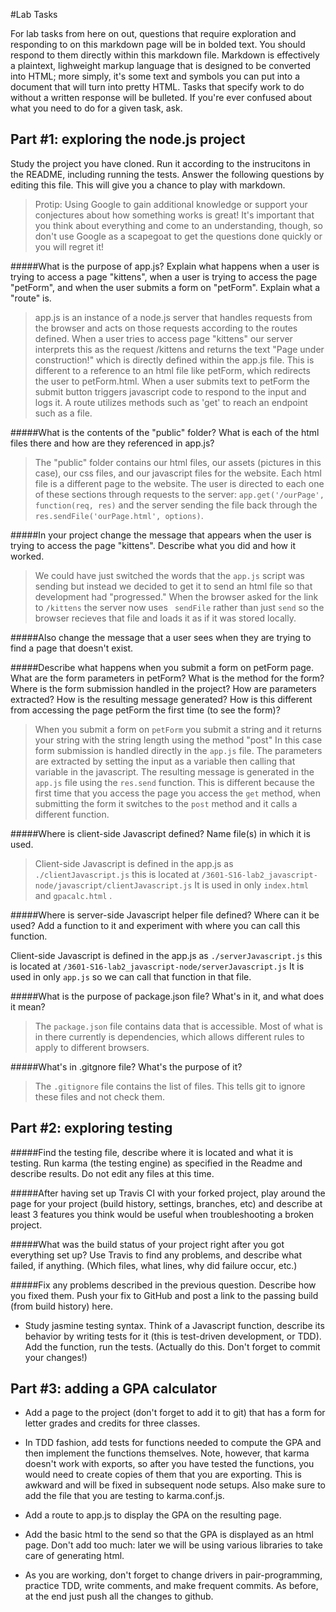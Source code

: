 #Lab Tasks

For lab tasks from here on out, questions that require exploration and responding to on this markdown page will be in bolded text. You should respond to them directly within this markdown file. Markdown is effectively a plaintext, lighweight markup language that is designed to be converted into HTML; more simply, it's some text and symbols you can put into a document that will turn into pretty HTML.
Tasks that specify work to do without a written response will be bulleted.
If you're ever confused about what you need to do for a given task, ask.

## Part #1: exploring the node.js project
Study the project you have cloned. Run it according to the instrucitons in the README, including running the tests. Answer the following questions by editing this file.  This will give you a chance to play with markdown.

> Protip: Using Google to gain additional knowledge or support your conjectures about how something works is great! It's important that you think about everything and come to an understanding, though, so don't use Google as a scapegoat to get the questions done quickly or you will regret it!

#####What is the purpose of app.js? Explain what happens when a user is trying to access a page "kittens", when a user is trying to access the page "petForm", and when the user submits a form on "petForm". Explain what a "route" is.

> app.js is an instance of a node.js server that handles requests from the browser and acts on those requests according to the routes defined. When a user tries to access page "kittens" our server interprets this as the request /kittens and returns the text "Page under construction!" which is directly defined within the app.js file. This is different to a reference to an html file like petForm, which redirects the user to petForm.html. When a user submits text to petForm the submit button triggers javascript code to respond to the input and logs it. A route utilizes methods such as 'get' to reach an endpoint such as a file.

#####What is the contents of the "public" folder? What is each of the html files there and how are they referenced in app.js?

> The "public" folder contains our html files, our assets (pictures in this case), our css files, and our javascript files for the website. Each html file is a different page to the website. The user is directed to each one of these sections through requests to the server: ``` app.get('/ourPage', function(req, res) ``` and the server sending the file back through the ``` res.sendFile('ourPage.html', options) ```.

#####In your project change the message that appears when the user is trying to access the page "kittens". Describe what you did and how it worked.

> We could have just switched the words that the ``` app.js ``` script was sending but instead we decided to get it to send an html file so that development had "progressed." When the browser asked for the link to ``` /kittens ``` the server now uses ``` sendFile``` rather than just ```send``` so the browser recieves that file and loads it as if it was stored locally.

#####Also change the message that a user sees when they are trying to find a page that doesn't exist.

#####Describe what happens when you submit a form on petForm page. What are the form parameters in petForm? What is the method for the form? Where is the form submission handled in the project? How are parameters extracted? How is the resulting message generated? How is this different from accessing the page petForm the first time (to see the form)?

> When you submit a form on ``` petForm ``` you submit a string and it returns your string with the string length using the method "post" In this case form submission is handled directly in the ``` app.js ``` file. The parameters are extracted by setting the input as a variable then calling that variable in the javascript. The resulting message is generated in the ```app.js``` file  using the ``` res.send ``` function. This is different because the first time that you access the page you access the ``` get ``` method, when submitting the form it switches to the ``` post ``` method and it calls a different function.

#####Where is client-side Javascript defined? Name file(s) in which it is used.

> Client-side Javascript is defined in the app.js as ``` ./clientJavascript.js ``` this is located at ``` /3601-S16-lab2_javascript-node/javascript/clientJavascript.js ``` It is used in only ``` index.html ``` and ```gpacalc.html``` .

#####Where is server-side Javascript helper file defined? Where can it be used? Add a function to it and experiment with where you can call this function.

Client-side Javascript is defined in the app.js as ``` ./serverJavascript.js ``` this is located at ``` /3601-S16-lab2_javascript-node/serverJavascript.js ``` It is used in only ``` app.js ```  so we can call that function in that file.

#####What is the purpose of package.json file? What's in it, and what does it mean?

> The ```package.json``` file contains data that is accessible. Most of what is in there currently is dependencies, which allows different rules to apply to different browsers.

#####What's in .gitgnore file? What's the purpose of it?

> The ``` .gitignore ``` file contains the list of files. This tells git to ignore these files and not check them.

## Part #2: exploring testing

#####Find the testing file, describe where it is located and what it is testing. Run karma (the testing engine) as specified in the Readme and describe results. Do not edit any files at this time.

#####After having set up Travis CI with your forked project, play around the page for your project (build history, settings, branches, etc) and describe at least 3 features you think would be useful when troubleshooting a broken project.

#####What was the build status of your project right after you got everything set up? Use Travis to find any problems, and describe what failed, if anything. (Which files, what lines, why did failure occur, etc.)

#####Fix any problems described in the previous question. Describe how you fixed them. Push your fix to GitHub and post a link to the passing build (from build history) here.

- Study jasmine testing syntax. Think of a Javascript function, describe its behavior by writing tests for it (this is test-driven development, or TDD). Add the function, run the tests. (Actually do this. Don't forget to commit your changes!)

## Part #3: adding a GPA calculator

- Add a page to the project (don't forget to add it to git) that has a form for letter grades and credits for three classes.

- In TDD fashion, add tests for functions needed to compute the GPA and then implement the functions themselves. Note, however, that karma doesn't work with exports, so after you have tested the functions, you would need to create copies of them that you are exporting. This is awkward and will be fixed in subsequent node setups. Also make sure to add the file that you are testing to karma.conf.js.

- Add a route to app.js to display the GPA on the resulting page.

- Add the basic html to the send so that the GPA is displayed as an html page. Don't add too much: later we will be using various libraries to take care of generating html.

- As you are working, don't forget to change drivers in pair-programming, practice TDD, write comments, and make frequent commits. As before, at the end just push all the changes to github.

